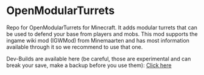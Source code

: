 OpenModularTurrets
==================

Repo for OpenModularTurrets for Minecraft. It adds modular turrets that can be used to defend your base from players and mobs. This mod supports the ingame wiki mod (IGWMod) from Minemaarten and has most information available through it so we recommend to use that one.  
  
Dev-Builds are available here (be careful, those are experimental and can break your save, make a backup before you use them): [Click here](https://www.ironhide.de/jenkins/job/OpenModularTurrets/)
